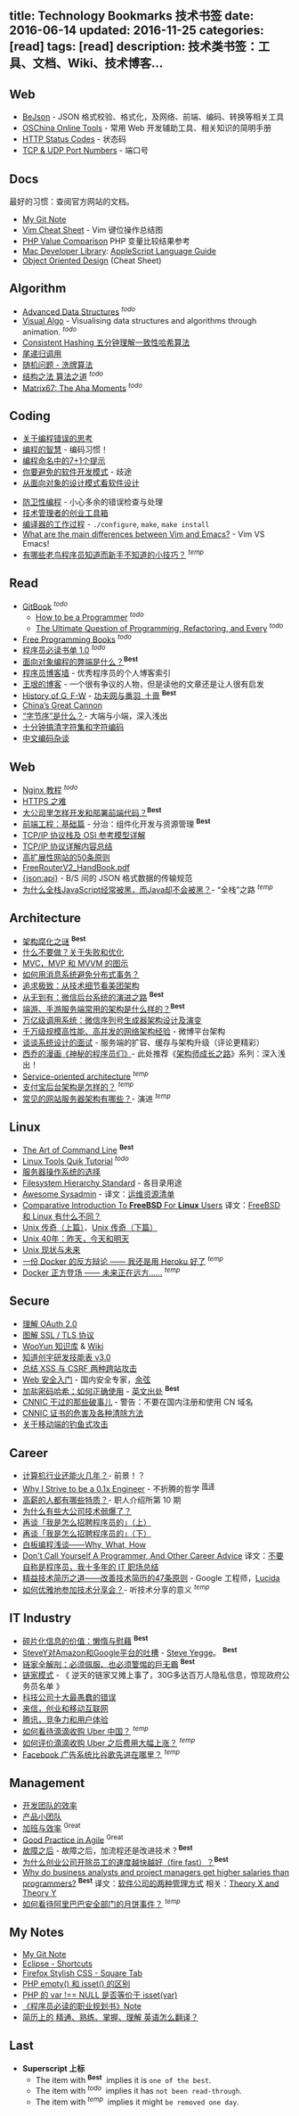 title: Technology Bookmarks 技术书签
date: 2016-06-14
updated: 2016-11-25
categories: [read]
tags: [read]
description: 技术类书签：工具、文档、Wiki、技术博客…
---

## Web

- [BeJson](http://www.bejson.com/) - JSON 格式校验、格式化，及网络、前端、编码、转换等相关工具
- [OSChina Online Tools](http://tool.oschina.net/) - 常用 Web 开发辅助工具、相关知识的简明手册
- [HTTP Status Codes](https://en.wikipedia.org/wiki/List_of_HTTP_status_codes#1xx_Informational) - 状态码
- [TCP & UDP Port Numbers](https://en.wikipedia.org/wiki/List_of_TCP_and_UDP_port_numbers#Well-known_ports) - 端口号
<!-- - [Writing](http://www.cheatography.com/y0mbo/cheat-sheets/writing-cheat-sheet/) / [Dramatica Theory](http://www.cheatography.com/permababy/cheat-sheets/dramatica-theory/) / [Accounting Principles and Business Transactions](http://www.cheatography.com/thuhuong/cheat-sheets/accounting-principles-and-business-transactions/) / [Sociology 344 Final](http://www.cheatography.com/connorb/cheat-sheets/sociology-344-final/) / -->

## Docs

最好的习惯：查阅官方网站的文档。

- [My Git Note](/cmd/git_note)
- [Vim Cheat Sheet](http://coolshell.cn//wp-content/uploads/2011/09/vim_cheat_sheet_for_programmers_print.png) - Vim 键位操作总结图
- [PHP Value Comparison](http://www.blueshoes.org/en/developer/php_cheat_sheet) PHP 变量比较结果参考
- [Mac Developer Library](https://developer.apple.com/library/mac/navigation/): [AppleScript Language Guide](https://developer.apple.com/library/mac/documentation/AppleScript/Conceptual/AppleScriptLangGuide/conceptual/ASLR_fundamentals.html)
- [Object Oriented Design](http://www.cheatography.com/david/cheat-sheets/object-oriented-design/) (Cheat Sheet)

## Algorithm

- [Advanced Data Structures](http://courses.csail.mit.edu/6.851/) <sup>_todo_</sup>
- [Visual Algo](http://visualgo.net/) - Visualising data structures and algorithms through animation. <sup>_todo_</sup>
- [Consistent Hashing 五分钟理解一致性哈希算法](http://blog.csdn.net/cywosp/article/details/23397179)
- [尾递归调用](https://github.com/ruanyf/articles/blob/master/2015/2015-04-10-tail-call.md)
- [随机问题 - 洗牌算法](http://mp.weixin.qq.com/s?__biz=MzA4NjE3MDg4OQ==&amp;mid=403338527&amp;idx=1&amp;sn=0c3649ba03268f8b9605b1b75e14cb8b&amp;scene=1&amp;srcid=0406vMkKTTz3LabAOl04P8L6#rd)
- [结构之法 算法之道](http://blog.csdn.net/v_july_v) <sup>_todo_</sup>
- [Matrix67: The Aha Moments](http://www.matrix67.com/blog/) <sup>_todo_</sup>

## Coding

- [关于编程错误的思考](http://zh.lucida.me/blog/on-programming-errors-2/)
- [编程的智慧](http://www.yinwang.org/blog-cn/2015/11/21/programming-philosophy) - 编码习惯！
- [编程命名中的7+1个提示](http://coolshell.cn/articles/1038.html)
- [你要避免的软件开发模式](http://zhuanlan.zhihu.com/p/20744178) - 歧途
- [从面向对象的设计模式看软件设计](http://coolshell.cn/articles/8961.html)
<!-- - [PHP PSR](https://github.com/PizzaLiu/PHP-FIG) - 代码规范 -->
<!-- - [Google Style Guides](https://github.com/google/styleguide/) - 代码风格 <sup>_todo_</sup> -->
- [防卫性编程](http://blog.jobbole.com/101801/) - 小心多余的错误检查与处理
- [技术管理者的创业工具箱](http://mp.weixin.qq.com/s?__biz=MzA3NDM0ODQwMw==&mid=206233749&idx=1&sn=775d435c48db5eac47037f7721d426e6&scene=21#wechat_redirect)
- [编译器的工作过程](https://github.com/ruanyf/articles/blob/master/2014/2014-11-08-compiler.md) - `./configure`, `make`, `make install`
- [What are the main differences between Vim and Emacs?](https://www.quora.com/Text-Editors-What-are-the-main-differences-between-Vim-and-Emacs) - Vim VS Emacs!
- [有哪些老鸟程序员知道而新手不知道的小技巧？](https://www.zhihu.com/question/36426051) <sup>_temp_</sup>

## Read

- [GitBook](https://www.gitbook.com/explore) <sup>_todo_</sup>
    - [How to be a Programmer](https://www.gitbook.com/book/braydie/how-to-be-a-programmer/details/zh) <sup>_todo_</sup>
    - [The Ultimate Question of Programming, Refactoring, and Every](https://www.gitbook.com/book/alexastva/the-ultimate-question-of-programming-refactoring-/details) <sup>_todo_</sup>
- [Free Programming Books](https://github.com/vhf/free-programming-books/blob/master/free-programming-books-zh.md) <sup>_todo_</sup>
- [程序员必读书单 1.0](http://lucida.me/blog/developer-reading-list/) <sup>_todo_</sup>
- [面向对象编程的弊端是什么？](https://www.zhihu.com/question/20275578/answer/26577791)<sup>__Best__</sup>
- [程序员博客墙](http://www.wangminli.com/blogwall/) - 优秀程序员的个人博客索引
- [王垠的博客](http://www.yinwang.org/) - 一个很有争议的人物，但是读他的文章还是让人很有启发
- [History of G_F-W](http://www.chinagfw.org/2015/09/blog-post_8.html) - [功夫网与番羽_土啬](http://www.chinagfw.org/) <sup>__Best__</sup>
- [China’s Great Cannon](https://citizenlab.org/2015/04/chinas-great-cannon/)
- [“字节序”是什么？](http://blog.jobbole.com/102432/)- 大端与小端，深入浅出
- [十分钟搞清字符集和字符编码](http://blog.jobbole.com/84903/)
- [中文编码杂谈](http://mp.weixin.qq.com/s?__biz=MzAwNjMxMTA5Mw==&amp;mid=401458542&amp;idx=1&amp;sn=8b92d5fb274760558154eb38a7a796de&amp;scene=1&amp;srcid=0104vzltG2BqJX4KXEWMcK4N#rd)

## Web

- [Nginx 教程](http://openresty.org/download/agentzh-nginx-tutorials-zhcn.html) <sup>_todo_</sup>
- [HTTPS 之难](http://www.infoq.com/cn/articles/https-difficult)
- [大公司里怎样开发和部署前端代码？](https://www.zhihu.com/question/20790576)<sup>__Best__</sup>
- [前端工程：基础篇](https://github.com/fouber/blog/issues/10) - 分治：组件化开发与资源管理 <sup>__Best__</sup>
- [TCP/IP 协议栈及 OSI 参考模型详解](http://mp.weixin.qq.com/s?__biz=MzAwNjMxMTA5Mw==&mid=213726432&idx=1&sn=337e2442c23c811cb96bd8315e3d4916&scene=5&srcid=09208rmQfdovBALp0y138PM3#rd)
- [TCP/IP 协议详解内容总结](http://mp.weixin.qq.com/s?__biz=MzAwNjMxMTA5Mw==&mid=213790057&idx=2&sn=06296c4e3b67fa227b703c6d31a23b3e&scene=5&srcid=0925aDg44vjLgZvCaRNTmrKZ#rd)
- [高扩展性网站的50条原则](http://www.cnblogs.com/xing901022/p/4425124.html)
- [FreeRouterV2_HandBook.pdf](https://github.com/lifetyper/FreeRouter_V2/blob/master/FreeRouterV2_HandBook.pdf)
- [{json:api}](http://jsonapi.org/) - B/S 间的 JSON 格式数据的传输规范
- [为什么全栈JavaScript经常被黑，而Java却不会被黑？](https://www.zhihu.com/question/43165251/answer/95373570)- “全栈”之路 <sup>_temp_</sup>
<!--- [design+code (前端教程)](https://designcode.io/) <sup>_todo_</sup>-->
<!--- [Linux TCP 队列相关参数的总结](http://blog.sina.com.cn/s/blog_e59371cc0102vg4n.html)很可能永远用不上-->

## Architecture

- [架构腐化之谜](http://mp.weixin.qq.com/s?__biz=MjM5NTg2NTU0Ng==&amp;mid=210816035&amp;idx=3&amp;sn=7ad903e7be165e2c616c20fa2f148f63&amp;scene=1#rd) <sup>__Best__</sup>
- [什么不要做？关于失败和优化](http://zhuanlan.zhihu.com/yilecoming/20587867)
- [MVC，MVP 和 MVVM 的图示](https://github.com/ruanyf/articles/blob/master/2015/2015-02-01-mvc.md)
- [如何用消息系统避免分布式事务？](http://mp.weixin.qq.com/s?__biz=MzAwNjMxMTA5Mw==&amp;mid=401298826&amp;idx=1&amp;sn=02047f1d7591252a0ffc6a5ac6fe1874&amp;scene=1&amp;srcid=1230FaNRSmrYU81gqipYrm1d#rd)
- [追求极致：从技术细节看美团架构](http://mp.weixin.qq.com/s?__biz=MjM5MDE0Mjc4MA==&amp;mid=402465951&amp;idx=1&amp;sn=c76193b13b506d2c631bac8840a0f5b6&amp;scene=1&amp;srcid=0203LZGGRVEnbznCiOuiKo9H#rd)
- [从无到有：微信后台系统的演进之路](http://www.infoq.com/cn/articles/the-road-of-the-growth-weixin-background) <sup>__Best__</sup>
- [端游、手游服务端常用的架构是什么样的？](https://www.zhihu.com/question/29779732)<sup>__Best__</sup>
- [万亿级调用系统：微信序列号生成器架构设计及演变](http://mp.weixin.qq.com/s?__biz=MjM5MDE0Mjc4MA==&mid=2650992918&idx=1&sn=be5121c3c57257291a30715ef7130a90&scene=0#wechat_redirect)
- [千万级规模高性能、高并发的网络架构经验](http://mp.weixin.qq.com/s?__biz=MjM5NDMwNjMzNA==&amp;mid=402417924&amp;idx=1&amp;sn=967ecd1fae2f9acb4356607222c94b3b&amp;scene=1&amp;srcid=1230UbcV9DsQeIqLXOuH5QUa#rd) - 微博平台架构
- [谈谈系统设计的面试](http://zhuanlan.zhihu.com/p/20578447) - 服务端的扩容、缓存与架构升级（评论更精彩）
- [西乔的漫画《神秘的程序员们》](http://chuansong.me/account/coderstory)- 此处推荐《[架构师成长之路](http://chuansong.me/n/802248948967)》系列：深入浅出！
- [Service-oriented architecture](https://en.m.wikipedia.org/wiki/Service-oriented_architecture) <sup>_temp_</sup>
- [支付宝后台架构是怎样的？](https://www.zhihu.com/question/19907497) <sup>_temp_</sup>
- [常见的网站服务器架构有哪些？](https://www.zhihu.com/question/20657269/answer/32678620)- 演进 <sup>_temp_</sup>

## Linux

- [The Art of Command Line](https://github.com/jlevy/the-art-of-command-line/blob/master/README.md) <sup>__Best__</sup>
- [Linux Tools Quik Tutorial](http://linuxtools-rst.readthedocs.org/zh_CN/latest/index.html) <sup>_todo_</sup>
- [服务器操作系统的选择](https://www.zhihu.com/question/19599986)
- [Filesystem Hierarchy Standard](https://en.wikipedia.org/wiki/Filesystem_Hierarchy_Standard) - 各目录用途
- [Awesome Sysadmin](https://github.com/kahun/awesome-sysadmin) - 译文：[运维资源清单](http://blog.jobbole.com/83212/)
- [Comparative Introduction To __FreeBSD__ For __Linux__ Users](http://www.unixmen.com/comparative-introduction-freebsd-linux-users/)
    译文：[FreeBSD 和 Linux 有什么不同？](https://linux.cn/article-5927-1.html)
- [Unix 传奇（上篇）](http://blog.csdn.net/haoel/article/details/1542340)、[Unix 传奇（下篇）](http://blog.csdn.net/haoel/article/details/1542353)
- [Unix 40年：昨天，今天和明天](http://coolshell.cn/articles/1023.html)
- [Unix 现状与未来](http://blog.csdn.net/haoel/article/details/1688006)
- [一份 Docker 的反方辩论 —— 我还是用 Heroku 好了](https://linux.cn/article-7737-1.html) <sup>_temp_</sup>
- [Docker 正方登场 —— 未来正在远方……](https://linux.cn/article-7777-1.html?utm_source=weibo&utm_medium=weibo) <sup>_temp_</sup>

## Secure

- [理解 OAuth 2.0](https://github.com/ruanyf/articles/blob/master/2014/2014-05-11-oauth-2-0.md)
- [图解 SSL / TLS 协议](https://github.com/ruanyf/articles/blob/master/2014/2014-09-20-illustration-ssl.md)
- [WooYun 知识库](http://drops.wooyun.org/) & [Wiki](http://wiki.wooyun.org/)
- [知道创宇研发技能表 v3.0](http://blog.knownsec.com/Knownsec_RD_Checklist/)
- [总结 XSS 与 CSRF 两种跨站攻击](https://blog.tonyseek.com/post/introduce-to-xss-and-csrf/)
- [Web 安全入门](https://github.com/evilcos/papers) - 国内安全专家，[余弦](https://github.com/evilcos)
- [加盐密码哈希：如何正确使用](http://blog.jobbole.com/61872/) - [英文出处](https://crackstation.net/hashing-security.htm) <sup>__Best__</sup>
- [CNNIC 干过的那些破事儿](https://program-think.blogspot.com/2010/02/about-cnnic.html) - 警告：不要在国内注册和使用 CN 域名
- [CNNIC 证书的危害及各种清除方法](https://program-think.blogspot.com/2010/02/remove-cnnic-cert.html)
- [关于移动端的钓鱼式攻击](http://coolshell.cn/articles/17066.html)

## Career

- [计算机行业还能火几年？](https://www.zhihu.com/question/27809894/answer/98696858)- 前景！？
- [Why I Strive to be a 0.1x Engineer](http://benjiweber.co.uk/blog/2016/01/25/why-i-strive-to-be-a-0-1x-engineer/) - 不折腾的哲学 <sup>[简译](https://github.com/ruanyf/articles/blob/master/gists/2016-01-27-01x-engineer.md)</sup>
- [高薪的人都有哪些特质？](http://v.qq.com/boke/gplay/2b442d85914f70c4319a98f09ddbd54d_q020000017nmqu1_0_w019013i0lx.html)- 职人介绍所第 10 期
- [为什么有些大公司技术弱爆了？](https://www.zhihu.com/question/32039226)
- [再谈「我是怎么招聘程序员的」（上）](http://coolshell.cn/articles/4506.html)
- [再谈「我是怎么招聘程序员的」（下）](http://coolshell.cn/articles/4490.html)
- [白板编程浅谈——Why, What, How](http://lucida.me/blog/whiteboard-coding-demystified/)
- [Don't Call Yourself A Programmer, And Other Career Advice](http://www.kalzumeus.com/2011/10/28/dont-call-yourself-a-programmer/)
    译文：[不要自称是程序员，我十多年的 IT 职场总结](http://blog.jobbole.com/94148/)
- [精益技术简历之道——改善技术简历的47条原则](http://zh.lucida.me/blog/lean-technical-resume/) - Google 工程师，[Lucida](http://lucida.me/)
- [如何优雅地参加技术分享会？](https://zhuanlan.zhihu.com/p/22322885)- 听技术分享的意义 <sup>_temp_</sup>

## IT Industry

- [碎片化信息的价值：懒惰与慰藉](http://chuansong.me/n/2848588) <sup>__Best__</sup>
- [SteveY对Amazon和Google平台的吐槽](http://coolshell.cn/articles/5701.html) - [Steve Yegge](https://en.wikipedia.org/wiki/Steve_Yegge)。 <sup>__Best__</sup>
- [链家全解剖：必须佩服、也必须警惕的巨无霸](http://mp.weixin.qq.com/s?__biz=MTQzMjE1NjQwMQ==&amp;mid=403155826&amp;idx=1&amp;sn=e4956bccff521a20b7f84f446de0c751&amp;scene=1&amp;srcid=1221RF2fINJ6tweWs2r4CRg9#rd) <sup>__Best__</sup>
- [链家模式](http://mp.weixin.qq.com/s?__biz=MzI1MzE4NDg0MA==&mid=404328133&idx=1&sn=09d01bfebe463ecf296ac0caab8290c7&scene=2&srcid=0402B8XsxTGjY4kb7oMHbCLH&from=timeline&isappinstalled=0) - 《 逆天的链家又摊上事了，30G多达百万人隐私信息，惊现政府公务员名单 》
- [科技公司十大最愚蠢的错误](http://coolshell.cn/articles/1295.html)
- [来信，创业和移动互联网](http://coolshell.cn/articles/5815.html)
- [腾讯，竞争力和用户体验](http://coolshell.cn/articles/5901.html)
- [如何看待滴滴收购 Uber 中国？](https://www.zhihu.com/question/48745473) <sup>_temp_</sup>
- [如何评价滴滴收购 Uber 之后费用大幅上涨？](https://www.zhihu.com/question/50115346) <sup>_temp_</sup>
- [Facebook 广告系统比谷歌先进在哪里？](https://www.zhihu.com/question/29847912/answer/101025439?utm_campaign=weekly225&utm_source=weekly-digest&utm_medium=email) <sup>_temp_</sup>

## Management

- [开发团队的效率](http://coolshell.cn/articles/11656.html)
- [产品小团队](http://www.jianshu.com/p/9bf5fe5012ed)
- [加班与效率](http://coolshell.cn/articles/10217.html) <sup>Great</sup>
- [Good Practice in Agile](http://www.jianshu.com/p/a21ff34ba22c) <sup>Great</sup>
- [故障之后](http://card.weibo.com/article/h5/s#cid=1001603848245896980234) - 故障之后，加流程还是改进技术？<sup>__Best__</sup>
- [为什么创业公司开除员工的速度越快越好（fire fast）？](https://www.zhihu.com/question/30991569/answer/50763087)<sup>__Best__</sup>
- [Why do business analysts and project managers get higher salaries than programmers?](http://programmers.stackexchange.com/questions/45776/why-do-business-analysts-and-project-managers-get-higher-salaries-than-programmer) <sup>__Best__</sup>
    译文：[软件公司的两种管理方式](http://coolshell.cn/articles/4951.html)
    相关：[Theory X and Theory Y](https://en.wikipedia.org/wiki/Theory_X_and_Theory_Y)
- [如何看待阿里巴巴安全部门的月饼事件？](https://www.zhihu.com/question/50600301) <sup>_temp_</sup>
<!--- [成功技术领导者10条经验锤炼](http://mp.weixin.qq.com/s?__biz=MjM5MDE0Mjc4MA==&mid=208891164&idx=1&sn=893d43e516f576917dcb99cfa421a226&scene=5&srcid=3vfJDE1cRf8X4ecZlk7h#rd) 初次看不明觉厉，再看没有感触，待观察。-->

## My Notes

- [My Git Note](/cmd/git_note)
- [Eclipse - Shortcuts](/tech/eclipse_shortcuts.html)
- [Firefox Stylish CSS - Square Tab](/tech/firefox_stylish_css.html)
- <a href="/tech/php/PHP empty() 和 isset() 的区别.html">PHP empty() 和 isset() 的区别</a>
- <a href="/tech/php/PHP 逻辑语句 var !== NULL 是否等价于 isset(var).html">PHP 的 var !== NULL 是否等价于 isset(var)</a>
- [《程序员必读的职业规划书》Note](/tech/career.html)
- [简历上的 精通、熟练、掌握、理解 英语怎么翻译？](/tech/resume_tips.html)

## Last

- __Superscript 上标__
    - The item with <sup>__Best__</sup>&nbsp; implies it is `one of the best`.
    - The item with <sup>_todo_</sup>&nbsp; implies it has `not been read-through`.
    - The item with <sup>_temp_</sup>&nbsp; implies it might `be removed one day`.
